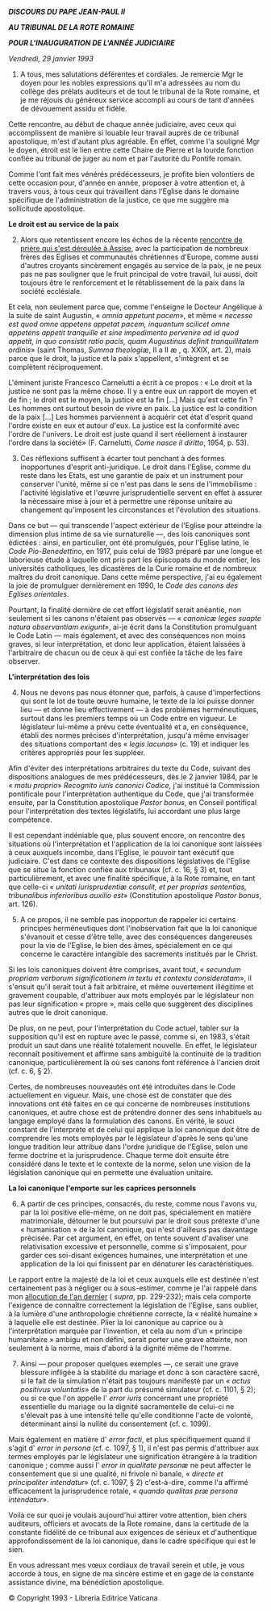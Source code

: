 ***DISCOURS DU PAPE JEAN-PAUL II***

***AU TRIBUNAL DE LA ROTE ROMAINE***

***POUR L'INAUGURATION DE L'ANNÉE JUDICIAIRE***

*Vendredi, 29 janvier 1993*

1. A tous, mes salutations déférentes et cordiales. Je remercie Mgr le doyen pour les nobles expressions qu'il m'a adressées au nom du collège des prélats auditeurs et de tout le tribunal de la Rote romaine, et je me réjouis du généreux service accompli au cours de tant d'années de dévouement assidu et fidèle.

Cette rencontre, au début de chaque année judiciaire, avec ceux qui accomplissent de manière si louable leur travail auprès de ce tribunal apostolique, m'est d'autant plus agréable. En effet, comme l'a souligné Mgr le doyen, étroit est le lien entre cette Chaire de Pierre et la lourde fonction confiée au tribunal de juger au nom et par l'autorité du Pontife romain.

Comme l'ont fait mes vénérés prédécesseurs, je profite bien volontiers de cette occasion pour, d'année en année, proposer à votre attention et, à travers vous, à tous ceux qui travaillent dans l'Eglise dans le domaine spécifique de l'administration de la justice, ce que me suggère ma sollicitude apostolique.

**Le droit est au service de la paix**

2. Alors que retentissent encore les échos de la récente [rencontre de prière qui s'est déroulée à Assise](/content/john-paul-ii/fr/speeches/travels/sub_index1993/trav_assisi.html), avec la participation de nombreux frères des Eglises et communautés chrétiennes d'Europe, comme aussi d'autres croyants sincèrement engagés au service de la paix, je ne peux pas ne pas souligner que le fruit principal de votre travail, lui aussi, doit toujours être le renforcement et le rétablissement de la paix dans la société ecclésiale.

Et cela, non seulement parce que, comme l'enseigne le Docteur Angélique à la suite de saint Augustin, « *omnia appetunt pacem*», et même « *necesse est quod omne appetens appetat pacem, inquantum scilicet omne appetens appetit tranquille et sine impedimento pervenire ad id quod appetit, in quo consistit ratio pacis, quam Augustinus definit tranquillitatem ordinis*» (saint Thomas, *Summa theologiæ*, II a II æ , q. XXIX, art. 2), mais parce que le droit, la justice et la paix s'appellent, s'intègrent et se complètent réciproquement.

L'éminent juriste Francesco Carnelutti a écrit à ce propos : « Le droit et la justice ne sont pas la même chose. Il y a entre eux un rapport de moyen et de fin ; le droit est le moyen, la justice est la fin [...] Mais qu'est cette fin ? Les hommes ont surtout besoin de vivre en paix. La justice est la condition de la paix [...] Les hommes parviennent à acquérir cet état d'esprit quand l'ordre existe en eux et autour d'eux. La justice est la conformité avec l'ordre de l'univers. Le droit est juste quand il sert réellement à instaurer l'ordre dans la société» (F. Carnelutti, *Come nasce il diritto*, 1954, p. 53).

3. Ces réflexions suffisent à écarter tout penchant à des formes inopportunes d'esprit anti-juridique. Le droit dans l'Eglise, comme du reste dans les Etats, est une garantie de paix et un instrument pour conserver l'unité, même si ce n'est pas dans le sens de l'immobilisme : l'activité législative et l'œuvre jurisprudentielle servent en effet à assurer la nécessaire mise à jour et à permettre une réponse unitaire au changement qu'imposent les circonstances et l'évolution des situations.

Dans ce but — qui transcende l'aspect extérieur de l'Eglise pour atteindre la dimension plus intime de sa vie surnaturelle —, des lois canoniques sont édictées : ainsi, en particulier, ont été promulgués, pour l'Eglise latine, le *Code Pio-Benedettino*, en 1917, puis celui de 1983 préparé par une longue et laborieuse étude à laquelle ont pris part les épiscopats du monde entier, les universités catholiques, les dicastères de la Curie romaine et de nombreux maîtres du droit canonique. Dans cette même perspective, j'ai eu également la joie de promulguer dernièrement en 1990, le *Code des canons des Eglises orientales*.

Pourtant, la finalité dernière de cet effort législatif serait anéantie, non seulement si les canons n'étaient pas observés — « *canonicæ leges suapte natura observantiam exigunt*», ai-je écrit dans la Constitution promulguant le Code Latin — mais également, et avec des conséquences non moins graves, si leur interprétation, et donc leur application, étaient laissées à l'arbitraire de chacun ou de ceux à qui est confiée la tâche de les faire observer.

**L'interprétation des lois**

4. Nous ne devons pas nous étonner que, parfois, à cause d'imperfections qui sont le lot de toute œuvre humaine, le texte de la loi puisse donner lieu — et donne lieu effectivement — à des problèmes herméneutiques, surtout dans les premiers temps où un Code entre en vigueur. Le législateur lui-même a prévu cette éventualité et a, en conséquence, établi des normes précises d'interprétation, jusqu'à même envisager des situations comportant des « *legis lacunas*» (c. 19) et indiquer les critères appropriés pour les suppléer.

Afin d'éviter des interprétations arbitraires du texte du Code, suivant des dispositions analogues de mes prédécesseurs, dès le 2 janvier 1984, par le « *motu proprio*» *Recognito iuris canonici Codice*, j'ai institué la Commission pontificale pour l'interprétation authentique du Code, que j'ai transformée ensuite, par la Constitution apostolique *Pastor bonus*, en Conseil pontifical pour l'interprétation des textes législatifs, lui accordant une plus large compétence.

Il est cependant indéniable que, plus souvent encore, on rencontre des situations où l'interprétation et l'application de la loi canonique sont laissées à ceux auxquels incombe, dans l'Eglise, le pouvoir tant exécutif que judiciaire. C'est dans ce contexte des dispositions législatives de l'Eglise que se situe la fonction confiée aux tribunaux (cf. c. 16, § 3) et, tout particulièrement, et avec une finalité spécifique, à la Rote romaine, en tant que celle-ci « *unitati iurisprudentiæ consulit, et per proprias sententias, tribunalibus inferioribus auxilio est*» (Constitution apostolique *Pastor bonus*, art. 126).

5. A ce propos, il ne semble pas inopportun de rappeler ici certains principes herméneutiques dont l'inobservation fait que la loi canonique s'évanouit et cesse d'être telle, avec des conséquences dangereuses pour la vie de l'Eglise, le bien des âmes, spécialement en ce qui concerne le caractère intangible des sacrements institués par le Christ.

Si les lois canoniques doivent être comprises, avant tout, « *secundum propriam verborum significationem in textu et contextu consideratam*», il s'ensuit qu'il serait tout à fait arbitraire, et même ouvertement illégitime et gravement coupable, d'attribuer aux mots employés par le législateur non pas leur signification « propre », mais celle que suggèrent des disciplines autres que le droit canonique.

De plus, on ne peut, pour l'interprétation du Code actuel, tabler sur la supposition qu'il est en rupture avec le passé, comme si, en 1983, s'était produit un saut dans une réalité totalement nouvelle. En effet, le législateur reconnaît positivement et affirme sans ambiguïté la continuité de la tradition canonique, particulièrement là où ses canons font référence à l'ancien droit (cf. c. 6, § 2).

Certes, de nombreuses nouveautés ont été introduites dans le Code actuellement en vigueur. Mais, une chose est de constater que des innovations ont été faites en ce qui concerne de nombreuses institutions canoniques, et autre chose est de prétendre donner des sens inhabituels au langage employé dans la formulation des canons. En vérité, le souci constant de l'interprète et de celui qui applique la loi canonique doit être de comprendre les mots employés par le législateur d'après le sens qu'une longue tradition leur attribue dans l'ordre juridique de l'Eglise, selon une ferme doctrine et la jurisprudence. Chaque terme doit ensuite être considéré dans le texte et le contexte de la norme, selon une vision de la législation canonique qui en permette une évaluation unitaire.

**La loi canonique l'emporte sur les caprices personnels**

6. A partir de ces principes, consacrés, du reste, comme nous l'avons vu, par la loi positive elle-même, on ne doit pas, spécialement en matière matrimoniale, détourner le but poursuivi par le droit sous prétexte d'une « humanisation » de la loi canonique, qui n'est d'ailleurs pas davantage précisée. Par cet argument, en effet, on tente souvent d'avaliser une relativisation excessive et personnelle, comme si s'imposaient, pour garder ces soi-disant exigences humaines, une interprétation et une application de la loi qui finissent par en dénaturer les caractéristiques.

Le rapport entre la majesté de la loi et ceux auxquels elle est destinée n'est certainement pas à négliger ou à sous-estimer, comme je l'ai rappelé dans mon [allocution de l'an dernier](http://www.vatican.va/holy_father/john_paul_ii/speeches/1992/documents/hf_jp-ii_spe_19920123_roman-rota_fr.html) ( *supra*, pp. 229-232); mais cela comporte l'exigence de connaître correctement la législation de l'Eglise, sans oublier, à la lumière d'une anthropologie chrétienne correcte, la « réalité humaine » à laquelle elle est destinée. Plier la loi canonique au caprice ou à l'interprétation marquée par l'invention, et cela au nom d'un « principe humanitaire » ambigu et non défini, serait porter une grave atteinte, non seulement à la norme, mais d'abord à la dignité même de l'homme.

7. Ainsi — pour proposer quelques exemples —, ce serait une grave blessure infligée à la stabilité du mariage et donc à son caractère sacré, si le fait de la simulation n'était pas toujours manifesté par un « *actus positivus voluntatis*» de la part du présumé simulateur (cf. c. 1101, § 2); ou si ce que l'on appelle l' *error iuris* concernant une propriété essentielle du mariage ou la dignité sacramentelle de celui-ci ne s'élevait pas à une intensité telle qu'elle conditionne l'acte de volonté, déterminant ainsi la nullité du consentement (cf. c. 1099).

Mais également en matière d' *error facti*, et plus spécifiquement quand il s'agit d' *error in persona* (cf. c. 1097, § 1), il n'est pas permis d'attribuer aux termes employés par le législateur une signification étrangère à la tradition canonique ; comme aussi l' *error in qualitate personæ* ne peut affecter le consentement que si une qualité, ni frivole ni banale, « *directe et principaliter intendatur*» (cf. c. 1097, § 2) c'est-à-dire, comme l'a affirmé efficacement la jurisprudence rotale, « *quando qualitas præ persona intendatur*».

Voilà ce sur quoi je voulais aujourd'hui attirer votre attention, bien chers auditeurs, officiers et avocats de la Rote romaine, dans la certitude de la constante fidélité de ce tribunal aux exigences de sérieux et d'authentique approfondissement de la loi canonique, dans le cadre spécifique qui est le sien.

En vous adressant mes vœux cordiaux de travail serein et utile, je vous accorde à tous, en signe de ma sincère estime et en gage de la constante assistance divine, ma bénédiction apostolique.

© Copyright 1993 - Libreria Editrice Vaticana